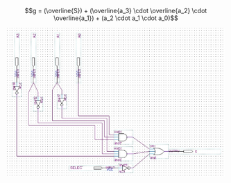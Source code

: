 $$g = (\overline{S}) + (\overline{a_3} \cdot \overline{a_2} \cdot \overline{a_1}) + (a_2 \cdot a_1 \cdot a_0)$$

![segment_scheme](https://github.com/nicolas-dalcorso/nrdclib/blob/main/7_segment_display/segments/segment_g/segment_g_scheme.jpg)